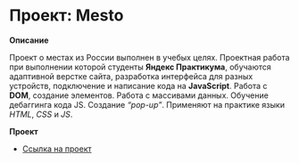# **Проект: Mesto**


**Описание**

Проект о местах из России выполнен в учебых целях. Проектная работа при выполнении которой студенты **Яндекс Практикума**, обучаются адаптивной верстке сайта, разработка интерфейса для разных устройств, подключение и написание кода на **JavaScript**. Работа с **DOM**, создание элементов. Работа с массивами данных. Обучение дебаггинга кода JS. Создание *“pop-up”*.  Применяют на практике языки *HTML*, *CSS* и *JS*. 


**Проект**

* [Ссылка на проект](https://andreysukhov52.github.io/mesto//)


